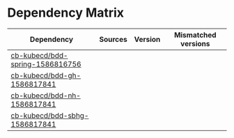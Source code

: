 # Dependency Matrix

Dependency | Sources | Version | Mismatched versions
---------- | ------- | ------- | -------------------
[cb-kubecd/bdd-spring-1586816756](https://github.com/cb-kubecd/bdd-spring-1586816756.git) |  | []() | 
[cb-kubecd/bdd-gh-1586817841](https://github.com/cb-kubecd/bdd-gh-1586817841.git) |  | []() | 
[cb-kubecd/bdd-nh-1586817841](https://github.com/cb-kubecd/bdd-nh-1586817841.git) |  | []() | 
[cb-kubecd/bdd-sbhg-1586817841](https://github.com/cb-kubecd/bdd-sbhg-1586817841.git) |  | []() | 
